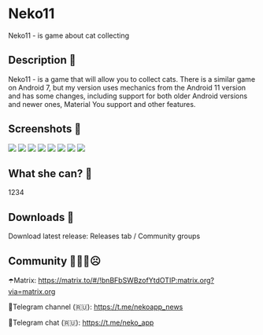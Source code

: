 # Neko11
Neko11 - is game about cat collecting

## Description 🎀
Neko11 - is a game that will allow you to collect cats. There is a similar game on Android 7, but my version uses mechanics from the Android 11 version and has some changes, including support for both older Android versions and newer ones, Material You support and other features.

## Screenshots 📸
 ![](/screenshots/1.jpg?raw=true "")
 ![](/screenshots/2.jpg?raw=true "")
 ![](/screenshots/3.jpg?raw=true "")
 ![](/screenshots/4.jpg?raw=true "")
 ![](/screenshots/5.jpg?raw=true "")
 ![](/screenshots/6.jpg?raw=true "")
 ![](/screenshots/7.jpg?raw=true "")
 ![](/screenshots/8.jpg?raw=true "")
## What she can? 🚽
 1234

## Downloads 📲
 Download latest release:
 Releases tab / Community groups

## Community 🤗😄🤭☹️
☂️Matrix: https://matrix.to/#/!bnBFbSWBzofYtdOTIP:matrix.org?via=matrix.org
 
🧦Telegram channel (🇷🇺): https://t.me/nekoapp_news
 
🎃Telegram chat (🇷🇺): https://t.me/neko_app
